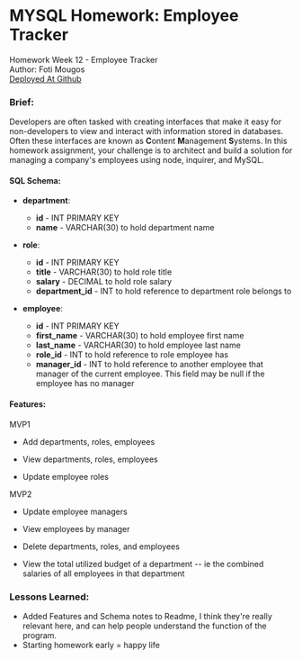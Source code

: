 #  MYSQL Homework: Employee Tracker
Homework Week 12 - Employee Tracker<br> 
Author: Foti Mougos<br>
[Deployed At Github](https://foteye.github.io/Wk12-MYSQL-EmployeeTracker-FotiMougos/ "Deployed at Github")

### Brief:

Developers are often tasked with creating interfaces that make it easy for non-developers to view and interact with information stored in databases. Often these interfaces are known as **C**ontent **M**anagement **S**ystems. In this homework assignment, your challenge is to architect and build a solution for managing a company's employees using node, inquirer, and MySQL.

#### SQL Schema:

* **department**:

  * **id** - INT PRIMARY KEY
  * **name** - VARCHAR(30) to hold department name

* **role**:

  * **id** - INT PRIMARY KEY
  * **title** -  VARCHAR(30) to hold role title
  * **salary** -  DECIMAL to hold role salary
  * **department_id** -  INT to hold reference to department role belongs to

* **employee**:

  * **id** - INT PRIMARY KEY
  * **first_name** - VARCHAR(30) to hold employee first name
  * **last_name** - VARCHAR(30) to hold employee last name
  * **role_id** - INT to hold reference to role employee has
  * **manager_id** - INT to hold reference to another employee that manager of the current employee. This field may be null if the employee has no manager

#### Features: 

MVP1

  * Add departments, roles, employees

  * View departments, roles, employees

  * Update employee roles

MVP2

  * Update employee managers

  * View employees by manager

  * Delete departments, roles, and employees

  * View the total utilized budget of a department -- ie the combined salaries of all employees in that department

### Lessons Learned:

  * Added Features and Schema notes to Readme, I think they're really relevant here, and can help people understand the function of the program.
  * Starting homework early = happy life
